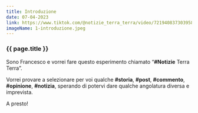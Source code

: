 ```yaml
---
title: Introduzione
date: 07-04-2023
link: https://www.tiktok.com/@notizie_terra_terra/video/7219408373039582469
imageName: 1-introduzione.jpeg
---
```


### {{ page.title }}

Sono Francesco e vorrei fare questo esperimento chiamato “**#Notizie** Terra Terra”.

Vorrei provare a selezionare per voi qualche **#storia**, **#post**, **#commento**, **#opinione**, **#notizia**, sperando di potervi dare qualche angolatura diversa e imprevista.

A presto!